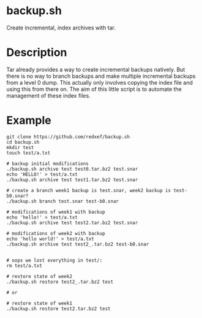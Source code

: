 # backup.sh

Create incremental, index archives with tar.

# Description

Tar already provides a way to create incremental backups natively.
But there is no way to branch backups and make multiple incremental backups
from a level 0 dump. This actually only involves copying the index file
and using this from there on. The aim of this little script is to automate the
management of these index files.

# Example

```shell
git clone https://github.com/redxef/backup.sh
cd backup.sh
mkdir test
touch test/a.txt

# backup initial modifications
./backup.sh archive test test0.tar.bz2 test.snar
echo 'HELLO!' > test/a.txt
./backup.sh archive test test1.tar.bz2 test.snar

# create a branch week1 backup is test.snar, week2 backup is test-b0.snar?
./backup.sh branch test.snar test-b0.snar

# modifications of week1 with backup
echo 'hello!' > test/a.txt
./backup.sh archive test test2.tar.bz2 test.snar

# modifications of week2 with backup
echo 'hello world!' > test/a.txt
./backup.sh archive test test2_.tar.bz2 test-b0.snar


# oops we lost everything in test/:
rm test/a.txt

# restore state of week2
./backup.sh restore test2_.tar.bz2 test

# or

# restore state of week1
./backup.sh restore test2.tar.bz2 test

```

